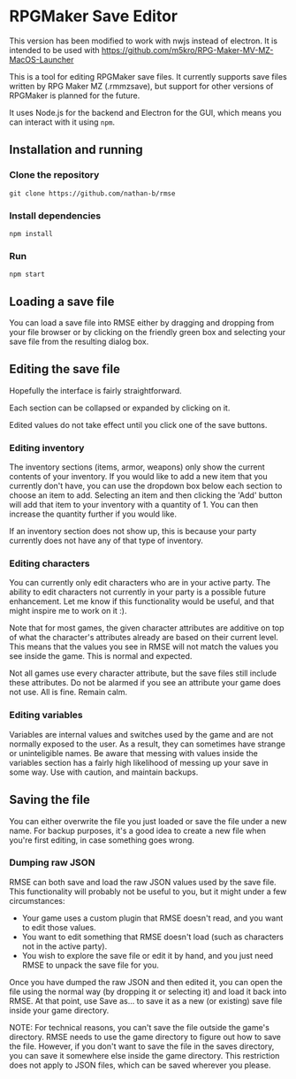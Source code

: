 # RPGMaker Save Editor

This version has been modified to work with nwjs instead of electron. It is intended to be used with https://github.com/m5kro/RPG-Maker-MV-MZ-MacOS-Launcher 

This is a tool for editing RPGMaker save files. It currently supports save files written by RPG Maker MZ (.rmmzsave), but support for other versions of RPGMaker is planned for the future.

It uses Node.js for the backend and Electron for the GUI, which means you can interact with it using `npm`.

## Installation and running
### Clone the repository
```
git clone https://github.com/nathan-b/rmse
```
### Install dependencies
```
npm install
```
### Run
```
npm start
```

## Loading a save file

You can load a save file into RMSE either by dragging and dropping from your file browser or by clicking on the friendly green box and selecting your save file from the resulting dialog box.

## Editing the save file

Hopefully the interface is fairly straightforward. 

Each section can be collapsed or expanded by clicking on it.

Edited values do not take effect until you click one of the save buttons.

### Editing inventory

The inventory sections (items, armor, weapons) only show the current contents of your inventory. If you would like to add a new item that you currently don't have, you can use the dropdown box below each section to choose an item to add. 
Selecting an item and then clicking the 'Add' button will add that item to your inventory with a quantity of 1. You can then increase the quantity further if you would like.

If an inventory section does not show up, this is because your party currently does not have any of that type of inventory.

### Editing characters

You can currently only edit characters who are in your active party. The ability to edit characters not currently in your party is a possible future enhancement. Let me know if this functionality would be useful, and that might inspire me to work on it :).

Note that for most games, the given character attributes are additive on top of what the character's attributes already are based on their current level. This means that the values you see in RMSE will not match the values you see inside the game. This is
normal and expected.

Not all games use every character attribute, but the save files still include these attributes. Do not be alarmed if you see an attribute your game does not use. All is fine. Remain calm.

### Editing variables

Variables are internal values and switches used by the game and are not normally exposed to the user. As a result, they can sometimes have strange or uninteligible names. Be aware that messing with values inside the variables section has a fairly high
likelihood of messing up your save in some way. Use with caution, and maintain backups.

## Saving the file

You can either overwrite the file you just loaded or save the file under a new name. For backup purposes, it's a good idea to create a new file when you're first editing, in case something goes wrong.

### Dumping raw JSON

RMSE can both save and load the raw JSON values used by the save file. This functionality will probably not be useful to you, but it might under a few circumstances:
* Your game uses a custom plugin that RMSE doesn't read, and you want to edit those values.
* You want to edit something that RMSE doesn't load (such as characters not in the active party).
* You wish to explore the save file or edit it by hand, and you just need RMSE to unpack the save file for you.

Once you have dumped the raw JSON and then edited it, you can open the file using the normal way (by dropping it or selecting it) and load it back into RMSE. At that point, use Save as... to save it as a new (or existing) save file inside your
game directory. 

NOTE: For technical reasons, you can't save the file outside the game's directory. RMSE needs to use the game directory to figure out how to save the file. However, if you don't want to save the file in the saves directory, you can save it somewhere else
inside the game directory. This restriction does not apply to JSON files, which can be saved wherever you please.

